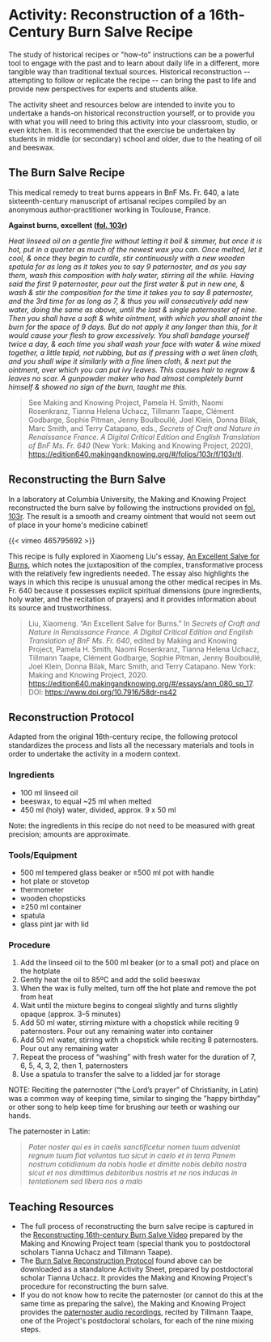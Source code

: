 # Activity: Reconstruction of a 16th-Century Burn Salve Recipe

The study of historical recipes or "how-to" instructions can be a powerful tool to engage with the past and to learn about daily life in a different, more tangible way than traditional textual sources. Historical reconstruction -- attempting to follow or replicate the recipe -- can bring the past to life and provide new perspectives for experts and students alike.

The activity sheet and resources below are intended to invite you to undertake a hands-on historical reconstruction yourself, or to provide you with what you will need to bring this activity into your classroom, studio, or even kitchen. It is recommended that the exercise be undertaken by students in middle (or secondary) school and older, due to the heating of oil and beeswax.

## The Burn Salve Recipe

This medical remedy to treat burns appears in BnF Ms. Fr. 640, a late sixteenth-century manuscript of artisanal recipes compiled by an anonymous author-practitioner working in Toulouse, France. 

**Against burns, excellent ([fol. 103r](https://edition640.makingandknowing.org/#/folios/103r/tc/103r/tl))**

*Heat linseed oil on a gentle fire without letting it boil & simmer, but once it is hot, put in a quarter as much of the newest wax you can. Once melted, let it cool, & once they begin to curdle, stir continuously with a new wooden spatula for as long as it takes you to say 9 paternoster, and as you say them, wash this composition with holy water, stirring all the while. Having said the first 9 paternoster, pour out the first water & put in new one, & wash & stir the composition for the time it takes you to say 8 paternoster, and the 3rd time for as long as 7, & thus you will consecutively add new water, doing the same as above, until the last & single paternoster of nine. Then you shall have a soft & white ointment, with which you shall anoint the burn for the space of 9 days. But do not apply it any longer than this, for it would cause your flesh to grow excessively. You shall bandage yourself twice a day, & each time you shall wash your face with water & wine mixed together, a little tepid, not rubbing, but as if pressing with a wet linen cloth, and you shall wipe it similarly with a fine linen cloth, & next put the ointment, over which you can put ivy leaves. This causes hair to regrow & leaves no scar. A gunpowder maker who had almost completely burnt himself & showed no sign of the burn, taught me this.*

> See Making and Knowing Project, Pamela H. Smith, Naomi Rosenkranz, Tianna Helena Uchacz, Tillmann Taape, Clément Godbarge, Sophie Pitman, Jenny Boulboullé, Joel Klein, Donna Bilak, Marc Smith, and Terry Catapano, eds., *Secrets of Craft and Nature in Renaissance France. A Digital Critical Edition and English Translation of BnF Ms. Fr. 640* (New York: Making and Knowing Project, 2020), https://edition640.makingandknowing.org/#/folios/103r/f/103r/tl.

## Reconstructing the Burn Salve

In a laboratory at Columbia University, the Making and Knowing Project reconstructed the burn salve by following the instructions provided on [fol. 103r](https://edition640.makingandknowing.org/#/folios/103r/tc/103r/tl). The result is a smooth and creamy ointment that would not seem out of place in your home's medicine cabinet!

{{< vimeo 465795692 >}}

This recipe is fully explored in Xiaomeng Liu's essay, [An Excellent Salve for Burns](https://edition640.makingandknowing.org/#/essays/ann_080_sp_17), which notes the juxtaposition of the complex, transformative process with the relatively few ingredients needed. The essay also highlights the ways in which this recipe is unusual among the other medical recipes in Ms. Fr. 640 because it possesses explicit spiritual dimensions (pure ingredients, holy water, and the recitation of prayers) and it provides information about its source and trustworthiness. 

> Liu, Xiaomeng. “An Excellent Salve for Burns.” In *Secrets of Craft and Nature in Renaissance France. A Digital Critical Edition and English Translation of BnF Ms. Fr. 640*, edited by Making and Knowing Project, Pamela H. Smith, Naomi Rosenkranz, Tianna Helena Uchacz, Tillmann Taape, Clément Godbarge, Sophie Pitman, Jenny Boulboullé, Joel Klein, Donna Bilak, Marc Smith, and Terry Catapano. New York: Making and Knowing Project, 2020. https://edition640.makingandknowing.org/#/essays/ann_080_sp_17. DOI: https://www.doi.org/10.7916/58dr-ns42

## Reconstruction Protocol

Adapted from the original 16th-century recipe, the following protocol standardizes the process and lists all the necessary materials and tools in order to undertake the activity in a modern context.

### Ingredients
- 100 ml linseed oil
- beeswax, to equal ~25 ml when melted
- 450 ml (holy) water, divided, approx. 9 x 50 ml

Note: the ingredients in this recipe do not need to be measured with great precision; amounts are approximate.

### Tools/Equipment
- 500 ml tempered glass beaker or ≥500 ml pot with handle 
- hot plate or stovetop
- thermometer
- wooden chopsticks
- ≥250 ml container
- spatula
- glass pint jar with lid

### Procedure

1. Add the linseed oil to the 500 ml beaker (or to a small pot) and place on the hotplate
2. Gently heat the oil to 85ºC and add the solid beeswax
3. When the wax is fully melted, turn off the hot plate and remove the pot from heat
4. Wait until the mixture begins to congeal slightly and turns slightly opaque (approx. 3–5 minutes)
5. Add 50 ml water, stirring mixture with a chopstick while reciting 9 paternosters. Pour out any remaining water into container
6. Add 50 ml water, stirring with a chopstick while reciting 8 paternosters. Pour out any remaining water
7. Repeat the process of “washing” with fresh water for the duration of 7, 6, 5, 4, 3, 2, then 1, paternosters
8. Use a spatula to transfer the salve to a lidded jar for storage

NOTE: Reciting the paternoster (“the Lord’s prayer” of Christianity, in Latin) was a common way of keeping time, similar to singing the "happy birthday" or other song to help keep time for brushing our teeth or washing our hands.

The paternoster in Latin:
> *Pater noster qui es in caelis
sanctificetur nomen tuum
adveniat regnum tuum
fiat voluntas tua sicut in caelo et in terra
Panem nostrum cotidianum da nobis hodie
et dimitte nobis debita nostra
sicut et nos dimittimus debitoribus nostris
et ne nos inducas in tentationem
sed libera nos a malo*

## Teaching Resources

- The full process of reconstructing the burn salve recipe is captured in the [Reconstructing 16th-century Burn Salve Video](https://vimeo.com/465795692) prepared by the Making and Knowing Project team (special thank you to postdoctoral scholars Tianna Uchacz and Tillmann Taape).
- The [Burn Salve Reconstruction Protocol](Burn-Salve-Reconstruction-Protocol.pdf) found above can be downloaded as a standalone Activity Sheet, prepared by postdoctoral scholar Tianna Uchacz. It provides the Making and Knowing Project's procedure for reconstructing the burn salve.
- If you do not know how to recite the paternoster (or cannot do this at the same time as preparing the salve), the Making and Knowing Project provides the [paternoster audio recordings](https://drive.google.com/drive/folders/1jiDf7swYk3ohtDxp3WXEvEsLpbKA1vNH?usp=sharing), recited by Tillmann Taape, one of the Project's postdoctoral scholars, for each of the nine mixing steps.
